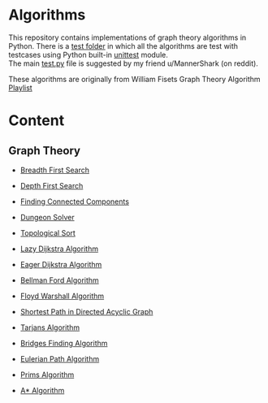 # Algorithms 
This repository contains implementations of graph theory algorithms in Python. There is a [test folder][tf] in which all the algorithms are test with testcases using Python built-in [unittest][untest] module.<br>
The main [test.py][testpy] file is suggested by my friend u/MannerShark (on reddit).

These algorithms are originally from William Fisets Graph Theory Algorithm [Playlist][playlist]

[tf]: https://github.com/joshiprashanthd/algorithms/tree/master/graph_theory/test
[untest]: https://docs.python.org/2/library/unittest.html
[testpy]: https://github.com/joshiprashanthd/algorithms/blob/master/test.py
[playlist]: https://www.youtube.com/playlist?list=PLDV1Zeh2NRsDGO4--qE8yH72HFL1Km93P

# Content

## Graph Theory

* [Breadth First Search][bfs]

* [Depth First Search][dfs]

* [Finding Connected Components][cc]

* [Dungeon Solver][ds]
* [Topological Sort][ts]
* [Lazy Dijkstra Algorithm][lda]
* [Eager Dijkstra Algorithm][eda]
* [Bellman Ford Algorithm][bfs]
* [Floyd Warshall Algorithm][fwa]
* [Shortest Path in Directed Acyclic Graph][spdag]
* [Tarjans Algorithm][ta]
* [Bridges Finding Algorithm][bfa]
* [Eulerian Path Algorithm][epa]
* [Prims Algorithm][primalgo]
* [A* Algorithm][astar]

[bfs]: https://github.com/joshiprashanthd/algorithms/blob/master/graph_theory/bfs.py
[dfs]: https://github.com/joshiprashanthd/algorithms/blob/master/graph_theory/dfs.py
[cc]: https://github.com/joshiprashanthd/algorithms/blob/master/graph_theory/connected_graphs.py
[ds]: https://github.com/joshiprashanthd/algorithms/blob/master/graph_theory/dungeon_problem.py
[ts]: https://github.com/joshiprashanthd/algorithms/blob/master/graph_theory/topoogical_sort.py
[bfs]: https://github.com/joshiprashanthd/algorithms/blob/master/graph_theory/bellman_ford_algo.py
[lda]: https://github.com/joshiprashanthd/algorithms/blob/master/graph_theory/lazy_dijkstra_algo.py
[eda]: https://github.com/joshiprashanthd/algorithms/blob/master/graph_theory/eager_dijkstra_algo.py
[fwa]: https://github.com/joshiprashanthd/algorithms/blob/master/graph_theory/floyd_warshall_algo.py
[spdag]: https://github.com/joshiprashanthd/algorithms/blob/master/graph_theory/shortest_path_DAG.py
[ta]: https://github.com/joshiprashanthd/algorithms/blob/master/graph_theory/tarjans_algo.py
[bfa]: https://github.com/joshiprashanthd/algorithms/blob/master/graph_theory/bridges_finding_algo.py
[epa]: https://github.com/joshiprashanthd/algorithms/blob/master/graph_theory/eulerian_path.py
[primalgo]: https://github.com/joshiprashanthd/algorithms/blob/master/graph_theory/prims_algorithms.py4
[astar]: https://github.com/joshiprashanthd/algorithms/blob/master/graph_theory/a_star_algorithm.py
